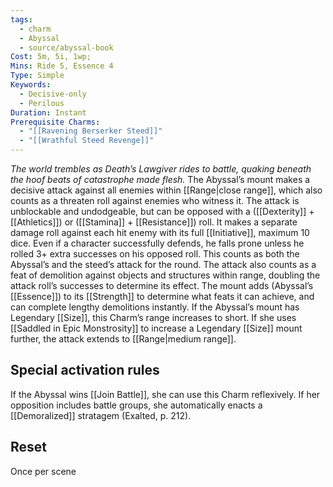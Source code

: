 ```yaml
---
tags:
  - charm
  - Abyssal
  - source/abyssal-book
Cost: 5m, 5i, 1wp; 
Mins: Ride 5, Essence 4
Type: Simple
Keywords:
  - Decisive-only
  - Perilous
Duration: Instant
Prerequisite Charms:
  - "[[Ravening Berserker Steed]]"
  - "[[Wrathful Steed Revenge]]"
---
```

*The world trembles as Death’s Lawgiver rides to battle, quaking beneath the hoof beats of catastrophe made flesh.*
The Abyssal’s mount makes a decisive attack against all enemies within [[Range|close range]], which also counts as a threaten roll against enemies who witness it. The attack is unblockable and undodgeable, but can be opposed with a ([[Dexterity]] + [[Athletics]]) or ([[Stamina]] + [[Resistance]]) roll. It makes a separate damage roll against each hit enemy with its full [[Initiative]], maximum 10 dice. Even if a character successfully defends, he falls prone unless he rolled 3+ extra successes on his opposed roll. This counts as both the Abyssal’s and the steed’s attack for the round.
The attack also counts as a feat of demolition against objects and structures within range, doubling the attack roll’s successes to determine its effect. The mount adds (Abyssal’s [[Essence]]) to its [[Strength]] to determine what feats it can achieve, and can complete lengthy demolitions instantly.
If the Abyssal’s mount has Legendary [[Size]], this Charm’s range increases to short. If she uses [[Saddled in Epic Monstrosity]] to increase a Legendary [[Size]] mount further, the attack extends to [[Range|medium range]].
## Special activation rules
If the Abyssal wins [[Join Battle]], she can use this Charm reflexively. If her opposition includes battle groups, she automatically enacts a [[Demoralized]] stratagem (Exalted, p. 212).
## Reset 
Once per scene